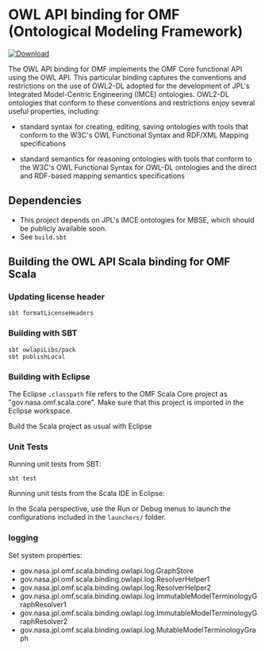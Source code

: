 # OWL API binding for OMF (Ontological Modeling Framework)

[ ![Download](https://api.bintray.com/packages/jpl-imce/gov.nasa.jpl.imce/gov.nasa.jpl.omf.scala.binding.owlapi/images/download.svg) ](https://bintray.com/jpl-imce/gov.nasa.jpl.imce/gov.nasa.jpl.omf.scala.binding.owlapi/_latestVersion)
 
The OWL API binding for OMF implements the OMF Core functional API using the OWL API. This particular binding captures the conventions and restrictions on the use of OWL2-DL adopted for the development of JPL's Integrated Model-Centric Engineering (IMCE) ontologies. OWL2-DL ontologies that conform to these conventions and restrictions enjoy several useful properties, including:

- standard syntax for creating, editing, saving ontologies with tools that conform to the W3C's OWL Functional Syntax and RDF/XML Mapping specifications

- standard semantics for reasoning ontologies with tools that conform to the W3C's OWL Functional Syntax for OWL-DL ontologies and the direct and RDF-based mapping semantics specifications

## Dependencies

- This project depends on JPL's IMCE ontologies for MBSE, which should be publicly available soon.
- See `build.sbt`

## Building the OWL API Scala binding for OMF Scala

### Updating license header

```
sbt formatLicenseHeaders
```

### Building with SBT

```
sbt owlapiLibs/pack
sbt publishLocal
```

### Building with Eclipse

The Eclipse `.classpath` file refers to the OMF Scala Core project as "gov.nasa.omf.scala.core".
Make sure that this project is imported in the Eclipse workspace.

Build the Scala project as usual with Eclipse

### Unit Tests

Running unit tests from SBT:

```
sbt test
```

Running unit tests from the Scala IDE in Eclipse:

In the Scala perspective, use the Run or Debug menus to launch the configurations included in the `launchers/` folder.

### logging

Set system properties:

  - gov.nasa.jpl.omf.scala.binding.owlapi.log.GraphStore
  - gov.nasa.jpl.omf.scala.binding.owlapi.log.ResolverHelper1
  - gov.nasa.jpl.omf.scala.binding.owlapi.log.ResolverHelper2
  - gov.nasa.jpl.omf.scala.binding.owlapi.log.ImmutableModelTerminologyGraphResolver1
  - gov.nasa.jpl.omf.scala.binding.owlapi.log.ImmutableModelTerminologyGraphResolver2
  - gov.nasa.jpl.omf.scala.binding.owlapi.log.MutableModelTerminologyGraph

